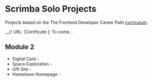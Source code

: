 # Scrimba Solo Projects

Projects based on the The Frontend Developer Career Path [curriculum](https://scrimba.com/learn/frontend). 

__// URL: [Certificate ]: To come...

## Module 2

- Digital Card - 
- Space Exploration -
- Gift Site -
- Hometown Homepage -